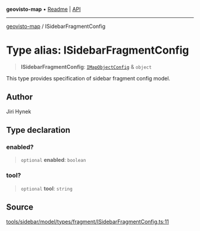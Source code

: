 **geovisto-map** • [Readme](../README.md) \| [API](../globals.md)

***

[geovisto-map](../README.md) / ISidebarFragmentConfig

# Type alias: ISidebarFragmentConfig

> **ISidebarFragmentConfig**: [`IMapObjectConfig`](IMapObjectConfig.md) & `object`

This type provides specification of sidebar fragment config model.

## Author

Jiri Hynek

## Type declaration

### enabled?

> `optional` **enabled**: `boolean`

### tool?

> `optional` **tool**: `string`

## Source

[tools/sidebar/model/types/fragment/ISidebarFragmentConfig.ts:11](https://github.com/geovisto/geovisto-map/blob/5ee2cb5d45c19062fc8fc6beefa2848c076518b6/src/tools/sidebar/model/types/fragment/ISidebarFragmentConfig.ts#L11)
